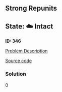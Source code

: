 ## Strong Repunits

## State: :cloud: **Intact**

**ID: 346**

[Problem Description](https://projecteuler.net/problem=346)

[Source code](main.cpp)

### Solution
0